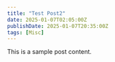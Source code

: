 ```yaml
---
title: "Test Post2"
date: 2025-01-07T02:05:00Z
publishDate: 2025-01-07T20:35:00Z
tags: [Misc]
---
```


This is a sample post content.
